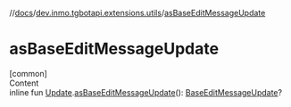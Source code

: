 //[docs](../../index.md)/[dev.inmo.tgbotapi.extensions.utils](index.md)/[asBaseEditMessageUpdate](as-base-edit-message-update.md)



# asBaseEditMessageUpdate  
[common]  
Content  
inline fun [Update](../dev.inmo.tgbotapi.types.update.abstracts/-update/index.md).[asBaseEditMessageUpdate](as-base-edit-message-update.md)(): [BaseEditMessageUpdate](../dev.inmo.tgbotapi.types.update.abstracts/-base-edit-message-update/index.md)?  



